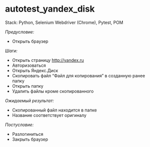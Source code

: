 # autotest_yandex_disk

Stack: Python, Selenium Webdriver (Chrome), Pytest, POM

*Предусловие:*
* Открыть браузер

*Шаги:*
* Открыть страницу http://yandex.ru
* Авторизоваться
* Открыть Яндекс.Диск
* Скопировать файл “Файл для копирования” в созданную ранее папку
* Открыть папку
* Удалить файлы кроме скопированного

*Ожидаемый результат:*
* Скопированный файл находится в папке
* Название соответствует оригиналу

*Постусловие:*
* Разлогиниться
* Закрыть браузер